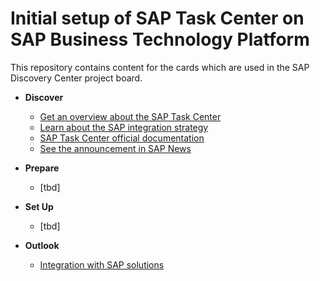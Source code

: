 # Initial setup of SAP Task Center on SAP Business Technology Platform

This repository contains content for the cards which are used in the SAP Discovery Center project board.

- **Discover**

   - [Get an overview about the SAP Task Center](get-an-overview-about-sap-task-center.md)
   - [Learn about the SAP integration strategy](sap-integration-strategy.md)
   - [SAP Task Center official documentation](sap-task-center-documentation.md)
   - [See the announcement in SAP News](sap-task-center-documentation.md)

- **Prepare**

    - [tbd]

- **Set Up**

    - [tbd]

- **Outlook**

    - [Integration with SAP solutions](integration-with-sap-solutions.md)
